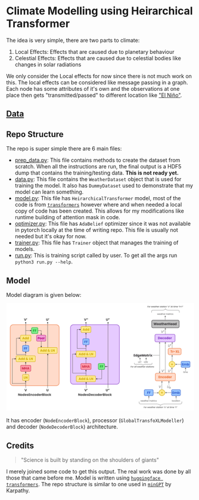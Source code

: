# Climate Modelling using Heirarchical Transformer

<!-- This is code for paper with the same title [here](#), first whitepaper by [KS2 Projects](#) -->

The idea is very simple, there are two parts to climate:
1. Local Effects: Effects that are caused due to planetary behaviour
2. Celestial Effects: Effects that are caused due to celestial bodies like changes in solar radiations

We only consider the Local effects for now since there is not much work on this. The local effects can be considered like message passing in a graph. Each node has some attributes of it's own and the observations at one place then gets "transmitted/passed" to different location like ["El Niño"](https://en.wikipedia.org/wiki/El_Ni%C3%B1o).


## [Data]("./old/data.md")

## Repo Structure
The repo is super simple there are 6 main files:

* [prep_data.py](./prep_data.py): This file contains methods to create the dataset from scratch. When all the instructions are run, the final output is a HDF5 dump that contains the training/testing data. **This is not ready yet.**
* [data.py](./data.py): This file contains the `WeatherDataset` object that is used for training the model. It also has `DummyDataset` used to demonstrate that my model can learn something.
* [model.py](model.py): This file has `HeirarchicalTransformer` model, most of the code is from [`transformers`](https://github.com/huggingface/transformers) however where and when needed a local copy of code has been created. This allows for my modifications like runtime building of attention mask in code.
* [optimizer.py](optimizer.py): This file has `AdaBelief` optimizer since it was not available in pytorch locally at the time of writing repo. This file is usually not needed but it's okay for now.
* [trainer.py](trainer.py): This file has `Trainer` object that manages the training of models.
* [run.py](run.py): This is training script called by user. To get all the args run `python3 run.py --help`.

## Model
Model diagram is given below:

<img src="./hidden_assets/master.png">

It has encoder (`NodeEncoderBlock`), processor (`GlobalTransfoXLModeller`) and decoder (`NodeDecoderBlock`) architecture.

## Credits

> "Science is built by standing on the shoulders of giants"

I merely joined some code to get this output. The real work was done by all those that came before me. Model is written using [`huggingface transformers`](https://github.com/huggingface/transformers). The repo structure is similar to one used in [`minGPT`](https://github.com/karpathy/minGPT) by Karpathy.
